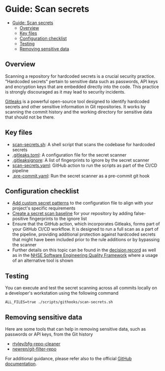 # Guide: Scan secrets

- [Guide: Scan secrets](#guide-scan-secrets)
  - [Overview](#overview)
  - [Key files](#key-files)
  - [Configuration checklist](#configuration-checklist)
  - [Testing](#testing)
  - [Removing sensitive data](#removing-sensitive-data)

## Overview

Scanning a repository for hardcoded secrets is a crucial security practice. "Hardcoded secrets" pertain to sensitive data such as passwords, API keys and encryption keys that are embedded directly into the code. This practice is strongly discouraged as it may lead to security incidents.

[Gitleaks](https://github.com/gitleaks/gitleaks) is a powerful open-source tool designed to identify hardcoded secrets and other sensitive information in Git repositories. It works by scanning the commit history and the working directory for sensitive data that should not be there.

## Key files

- [scan-secrets.sh](../../scripts/githooks/scan-secrets.sh): A shell script that scans the codebase for hardcoded secrets
- [.gitleaks.toml](../../scripts/config/.gitleaks.toml): A configuration file for the secret scanner
- [.gitleaksignore](../../.gitleaksignore): A list of fingerprints to ignore by the secret scanner
- [scan-secrets.yaml](../../.github/workflows/scan-secrets.yaml): GitHub action to run the scripts as part of the CI/CD pipeline
- [.pre-commit.yaml](../../scripts/config/.pre-commit.yaml): Run the secret scanner as a pre-commit git hook

## Configuration checklist

- [Add custom secret patterns](../../scripts/config/.gitleaks.toml) to the configuration file to align with your project's specific requirements
- [Create a secret scan baseline](https://github.com/gitleaks/gitleaks/blob/master/README.md#gitleaksignore) for your repository by adding false-positive fingerprints to the ignore list
- Ensure that the GitHub action, which incorporates Gitleaks, forms part of your GitHub CI/CD workflow. It is designed to run a full scan as a part of the pipeline, providing additional protection against hardcoded secrets that might have been included prior to the rule additions or by bypassing the scanner
- Further details on this topic can be found in the [decision record](https://github.com/nhs-england-tools/repository-template/blob/main/docs/adr/ADR-002_Scan_repository_for_hardcoded_secrets.md) as well as in the [NHSE Software Engineering Quality Framework](https://github.com/NHSDigital/software-engineering-quality-framework/tree/main/tools/nhsd-git-secrets) where a usage of an alternative tool is shown

## Testing

You can execute and test the secret scanning across all commits locally on a developer's workstation using the following command

```shell
ALL_FILES=true ./scripts/githooks/scan-secrets.sh
```

## Removing sensitive data

Here are some tools that can help in removing sensitive data, such as passwords or API keys, from the Git history

- [rtyley/bfg-repo-cleaner](https://github.com/rtyley/bfg-repo-cleaner)
- [newren/git-filter-repo](https://github.com/newren/git-filter-repo)

For additional guidance, please refer also to the official [GitHub documentation](https://docs.github.com/en/authentication/keeping-your-account-and-data-secure/removing-sensitive-data-from-a-repository).
